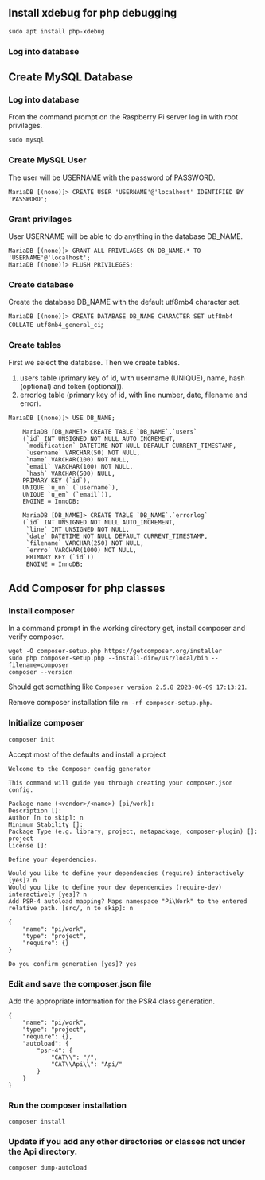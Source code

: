 ## Install xdebug for php debugging

```
sudo apt install php-xdebug
```

### Log into database

## Create MySQL Database

### Log into database

From the command prompt on the Raspberry Pi server log in with root privilages.

`sudo mysql`

### Create MySQL User

The user will be USERNAME with the password of PASSWORD.

`MariaDB [(none)]> CREATE USER 'USERNAME'@'localhost' IDENTIFIED BY 'PASSWORD';`

### Grant privilages

User USERNAME will be able to do anything in the database DB_NAME.

```
MariaDB [(none)]> GRANT ALL PRIVILAGES ON DB_NAME.* TO 'USERNAME'@'localhost';
MariaDB [(none)]> FLUSH PRIVILEGES;
```

### Create database

Create the database DB_NAME with the default utf8mb4 character set.

`MariaDB [(none)]> CREATE DATABASE DB_NAME CHARACTER SET utf8mb4 COLLATE utf8mb4_general_ci`;

### Create tables

First we select the database.
Then we create tables.

1. users table (primary key of id, with username (UNIQUE), name, hash (optional) and token (optional)).
2. errorlog table (primary key of id, with line number, date, filename and error).

`MariaDB [(none)]> USE DB_NAME;`
```
    MariaDB [DB_NAME]> CREATE TABLE `DB_NAME`.`users`
    (`id` INT UNSIGNED NOT NULL AUTO_INCREMENT,
     `modification` DATETIME NOT NULL DEFAULT CURRENT_TIMESTAMP,
     `username` VARCHAR(50) NOT NULL,
     `name` VARCHAR(100) NOT NULL,
     `email` VARCHAR(100) NOT NULL,
     `hash` VARCHAR(500) NULL,
    PRIMARY KEY (`id`),
    UNIQUE `u_un` (`username`),
    UNIQUE `u_em` (`email`)),
    ENGINE = InnoDB;
```

```
    MariaDB [DB_NAME]> CREATE TABLE `DB_NAME`.`errorlog`
    (`id` INT UNSIGNED NOT NULL AUTO_INCREMENT,
     `line` INT UNSIGNED NOT NULL,
     `date` DATETIME NOT NULL DEFAULT CURRENT_TIMESTAMP,
     `filename` VARCHAR(250) NOT NULL,
     `errro` VARCHAR(1000) NOT NULL,
     PRIMARY KEY (`id`))
     ENGINE = InnoDB;
```

## Add Composer for php classes

### Install composer

In a command prompt in the working directory get, install composer and verify composer.

```
wget -O composer-setup.php https://getcomposer.org/installer
sudo php composer-setup.php --install-dir=/usr/local/bin --filename=composer
composer --version
```

Should get something like `Composer version 2.5.8 2023-06-09 17:13:21`.

Remove composer installation file `rm -rf composer-setup.php`.

### Initialize composer

```
composer init
```

Accept most of the defaults and install a project

```
Welcome to the Composer config generator

This command will guide you through creating your composer.json config.

Package name (<vendor>/<name>) [pi/work]:
Description []:
Author [n to skip]: n
Minimum Stability []:
Package Type (e.g. library, project, metapackage, composer-plugin) []: project
License []:

Define your dependencies.

Would you like to define your dependencies (require) interactively [yes]? n
Would you like to define your dev dependencies (require-dev) interactively [yes]? n
Add PSR-4 autoload mapping? Maps namespace "Pi\Work" to the entered relative path. [src/, n to skip]: n

{
    "name": "pi/work",
    "type": "project",
    "require": {}
}

Do you confirm generation [yes]? yes
```

### Edit and save the composer.json file

Add the appropriate information for the PSR4 class generation.

```
{
    "name": "pi/work",
    "type": "project",
    "require": {},
    "autoload": {
        "psr-4": {
            "CAT\\": "/",
            "CAT\\Api\\": "Api/"
        }
    }
}
```

### Run the composer installation

```
composer install
```

### Update if you add any other directories or classes not under the Api directory.

```
composer dump-autoload
```
